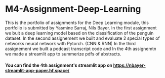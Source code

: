 # M4-Assignment-Deep-Learning
This is the portfolio of assignments for the Deep Learning module, this portfolio is submitted by Yasmine Sarraj, Nils Bayer.
In the first assignment we buit a deep learning model based on the classification of the penguin dataset. 
In the second assignement we built and evaluate 2 special types of networks neural network with Pytorch. (CNN & RNN)
In the third assignement we built a podcast transcript code and
In the 4th assignemtn we made a streamlit app to summerize pdfs of abstracts. 

#### You can find the 4th assignment's streamlit app on https://nbayer-streamlit-app-paper.hf.space/
